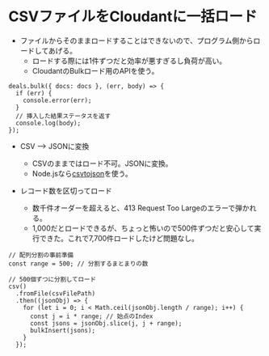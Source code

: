# CSVファイルをCloudantに一括ロード

* ファイルからそのままロードすることはできないので、プログラム側からロードしてあげる。
  * ロードする際には1件ずつだと効率が悪すぎるし負荷が高い。
  * CloudantのBulkロード用のAPIを使う。

```
deals.bulk({ docs: docs }, (err, body) => {
  if (err) {
    console.error(err);
  }
  // 挿入した結果ステータスを返す
  console.log(body);
});
```

* CSV --> JSONに変換
  * CSVのままではロード不可。JSONに変換。
  * Node.jsなら[csvtojson](https://www.npmjs.com/package/csvtojson)を使う。

* レコード数を区切ってロード
  * 数千件オーダーを超えると、413 Request Too Largeのエラーで弾かれる。
  * 1,000だとロードできるが、ちょっと怖いので500件ずつだと安心して実行できた。これで7,700件ロードしたけど問題なし。

```
// 配列分割の事前準備
const range = 500; // 分割するまとまりの数

// 500個ずつに分割してロード
csv()
  .fromFile(csvFilePath)
  .then((jsonObj) => {
    for (let i = 0; i < Math.ceil(jsonObj.length / range); i++) {
      const j = i * range; // 始点のIndex
      const jsons = jsonObj.slice(j, j + range);
      bulkInsert(jsons);
    }
  });
```
